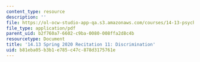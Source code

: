 ```yaml
---
content_type: resource
description: ''
file: https://ol-ocw-studio-app-qa.s3.amazonaws.com/courses/14-13-psychology-and-economics-spring-2020/b81eba05b3b1e785c47c878d3175761e_MIT14_13s20_rec11.pdf
file_type: application/pdf
parent_uid: b2f760a7-6602-c9ba-0080-008ffa2d8c4b
resourcetype: Document
title: '14.13 Spring 2020 Recitation 11: Discrimination'
uid: b81eba05-b3b1-e785-c47c-878d3175761e
---
```

